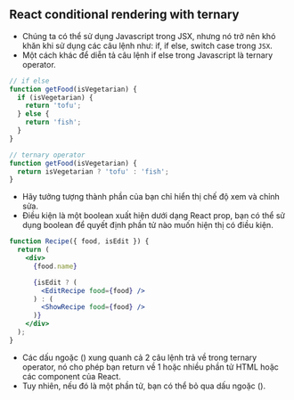## React conditional rendering with ternary

- Chúng ta có thể sử dụng Javascript trong JSX, nhưng nó trở nên khó khăn khi sử dụng các câu lệnh như: if, if else, switch case trong `JSX`.
- Một cách khác để diễn tả câu lệnh if else trong Javascript là ternary operator.


```jsx
// if else
function getFood(isVegetarian) {
  if (isVegetarian) {
    return 'tofu';
  } else {
    return 'fish';
  }
}

// ternary operator
function getFood(isVegetarian) {
  return isVegetarian ? 'tofu' : 'fish';
}
```

- Hãy tưởng tượng thành phần của bạn chỉ hiển thị chế độ xem và chỉnh sửa. 
- Điều kiện là một boolean xuất hiện dưới dạng React prop, bạn có thể sử dụng boolean để quyết định phần tử nào muốn hiện thị có điều kiện.
```jsx
function Recipe({ food, isEdit }) {
  return (
    <div>
      {food.name}

      {isEdit ? (
        <EditRecipe food={food} />
      ) : (
        <ShowRecipe food={food} />
      )}
    </div>
  );
}
```
- Các dấu ngoặc () xung quanh cả 2 câu lệnh trả về trong ternary operator, nó cho phép bạn return về 1 hoặc nhiều phần tử HTML hoặc các component của React.
- Tuy nhiên, nếu đó là một phần tử, bạn có thể bỏ qua dấu ngoặc ().
